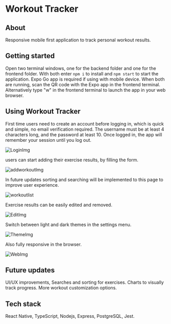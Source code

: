 # Workout Tracker

## About

Responsive mobile first application to track personal workout results.

## Getting started

Open two terminal windows, one for the backend folder and one for the frontend folder. With both enter ```npm i``` to install and ```npm start``` to start the application. Expo Go app is required if using with mobile device. When both are running, scan the QR code with the Expo app in the frontend terminal. Alternatively type "w" in the frontend terminal to launch the app in your web browser.

## Using Workout Tracker

First time users need to create an account before logging in, which is quick and simple, no email verification required. The username must be at least 4 characters long, and the password at least 10. Once logged in, the app will remember your session until you log out.

![LoginImg](/frontend/assets/images/login.jpg)

users can start adding their exercise results, by filling the form.

![addworkoutImg](/frontend/assets/images/addworkout.jpg)

In future updates sorting and searching will be implemented to this page to improve user experience.

![workoutlist](/frontend/assets/images/workoutlist.jpg)

Exercise results can be easily edited and removed.

![EditImg](/frontend/assets/images/edit.jpg)

Switch between light and dark themes in the settings menu.

![ThemeImg](/frontend/assets/images/theme.jpg)

Also fully responsive in the browser.

![WebImg](/frontend/assets/images/web.png)

## Future updates

UI/UX improvements, Searches and sorting for exercises. Charts to visually track progress. More workout customization options.

## Tech stack

React Native, TypeScript, Nodejs, Express, PostgreSQL, Jest.
